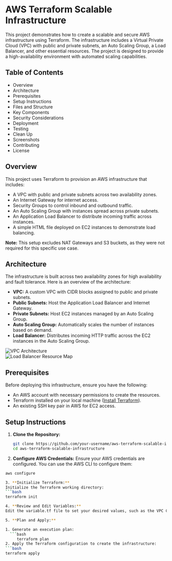 # AWS Terraform Scalable Infrastructure

This project demonstrates how to create a scalable and secure AWS infrastructure using Terraform. The infrastructure includes a Virtual Private Cloud (VPC) with public and private subnets, an Auto Scaling Group, a Load Balancer, and other essential resources. The project is designed to provide a high-availability environment with automated scaling capabilities.

## Table of Contents

- Overview
- Architecture
- Prerequisites
- Setup Instructions
- Files and Structure
- Key Components
- Security Considerations
- Deployment
- Testing
- Clean Up
- Screenshots
- Contributing
- License

## Overview

This project uses Terraform to provision an AWS infrastructure that includes:

- A VPC with public and private subnets across two availability zones.
- An Internet Gateway for internet access.
- Security Groups to control inbound and outbound traffic.
- An Auto Scaling Group with instances spread across private subnets.
- An Application Load Balancer to distribute incoming traffic across instances.
- A simple HTML file deployed on EC2 instances to demonstrate load balancing.

**Note:** This setup excludes NAT Gateways and S3 buckets, as they were not required for this specific use case.

## Architecture

The infrastructure is built across two availability zones for high availability and fault tolerance. Here is an overview of the architecture:

- **VPC:** A custom VPC with CIDR blocks assigned to public and private subnets.
- **Public Subnets:** Host the Application Load Balancer and Internet Gateway.
- **Private Subnets:** Host EC2 instances managed by an Auto Scaling Group.
- **Auto Scaling Group:** Automatically scales the number of instances based on demand.
- **Load Balancer:** Distributes incoming HTTP traffic across the EC2 instances in the Auto Scaling Group.

![VPC Architecture](path-to-vpc-architecture-image)  
![Load Balancer Resource Map](path-to-load-balancer-resource-map-image)

## Prerequisites

Before deploying this infrastructure, ensure you have the following:

- An AWS account with necessary permissions to create the resources.
- Terraform installed on your local machine ([Install Terraform](https://www.terraform.io/downloads)).
- An existing SSH key pair in AWS for EC2 access.

## Setup Instructions

1. **Clone the Repository:**  
   ```bash
   git clone https://github.com/your-username/aws-terraform-scalable-infrastructure.git
   cd aws-terraform-scalable-infrastructure
2. **Configure AWS Credentials:**
Ensure your AWS credentials are configured. You can use the AWS CLI to configure them:
  ```bash
  aws configure

3. **Initialize Terraform:**
Initialize the Terraform working directory:
  ```bash
  terraform init

4. **Review and Edit Variables:**
Edit the variable.tf file to set your desired values, such as the VPC CIDR block, subnet CIDRs, and availability zones.

5. **Plan and Apply:**

  1. Generate an execution plan:
    ```bash
       terraform plan
  2. Apply the Terraform configuration to create the infrastructure:
  ```bash
  terraform apply

